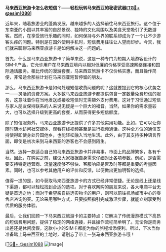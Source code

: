 **马来西亚旅游卡怎么收短信？——轻松玩转马来西亚的秘密武器[[TG💪+ @esim1088](https://t.me/s/esim1088)]**

近年来，随着旅游业的蓬勃发展，越来越多的人选择前往马来西亚旅行。这个位于东南亚的小国以其丰富的自然景观、独特的文化氛围以及美食天堂吸引了无数游客。然而，在享受旅行乐趣的同时，如何保持与外界的联系却成为了一个让不少游客头疼的问题。特别是在国外使用手机时，短信费用往往让人望而却步。今天，我们就来聊聊马来西亚旅游卡是如何解决这一问题的。

首先，什么是马来西亚旅游卡？简单来说，这是一种专门为短期入境游客设计的SIM卡产品，它允许用户在马来西亚境内以相对低廉的价格享受高速网络连接和国际通话服务。相比传统的漫游套餐，马来西亚旅游卡不仅价格实惠，而且操作简便，非常适合那些计划在马来西亚短暂停留的朋友。

那么，马来西亚旅游卡是如何处理短信收费问题的呢？这就要提到它的核心优势之一——灵活的资费方案。大多数马来西亚旅游卡都提供包含一定数量免费短信的服务，这意味着你在当地发送或接收短信时无需额外支付费用。这对于习惯通过短信与家人朋友保持联系的人来说无疑是一个巨大的福音。当然，如果你的需求量较大，也可以选择升级到更高的套餐，从而获得更多短信额度。

除了短信服务外，马来西亚旅游卡还提供了许多其他实用功能。比如，它可以让你随时随地访问社交媒体、观看在线视频甚至是进行视频通话。这种全方位的通信支持使得即使身处异国他乡，也能轻松融入当地生活。此外，由于其支持多种语言界面，即使是初次来到马来西亚的游客也不会感到陌生。

当然，选择一款适合自己的马来西亚旅游卡并非易事。市面上的品牌繁多，各有千秋。因此，在购买之前，建议大家根据自身需求仔细对比各项参数。例如，是否需要支持特定运营商、流量速度够不够快、客服响应是否及时等都是重要的考量因素。同时，也可以参考其他用户的评价和反馈，以便做出更加明智的选择。

值得一提的是，如今获取马来西亚旅游卡的方式已经非常便捷。无论是线上还是线下渠道，都可以轻松找到合适的选项。对于喜欢网购的朋友来说，各大电商平台无疑是首选之地；而对于希望亲自挑选实物卡的用户，则可以前往机场或市中心的零售店咨询购买。无论采用哪种方式，只要按照指引完成激活步骤，就能立刻享受到优质的服务体验。

最后，让我们回顾一下马来西亚旅游卡的主要特点：它解决了传统漫游模式下高昂的短信费用问题，提供了稳定的网络连接，并且操作流程简单明了。无论你是商务出差还是休闲度假，这款小小的SIM卡都能为你的旅程增添便利。所以，下次当你准备踏上马来西亚的土地时，请别忘了带上一张马来西亚旅游卡哦！

[[TG💪+ @esim1088](https://t.me/s/esim1088) ![Image](https://i.postimg.cc/4NQfJmqS/Snipaste-2025-05-13-00-14-12.png)]
